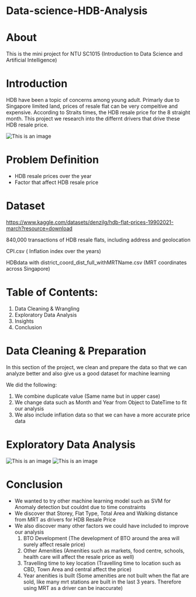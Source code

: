 # Data-science-HDB-Analysis
# About 
This is the mini project for NTU SC1015 (Introduction to Data Science and Artificial Intelligence)

# Introduction
HDB have been a topic of concerns among young adult. Primarly due to Singapore limited land, prices of resale flat can be very compeitive and expensive. According to Straits times, the HDB resale price for the 8 straight month. This project we research into the differnt drivers that drive these HDB resale price. 

![This is an image](https://github.com/ZhenXiong9/Data-science-HDB-Analysis/tree/main/Image/Introduction.PNG?raw=true)



# Problem Definition
- HDB resale prices over the year
- Factor that affect HDB resale price

# Dataset

https://www.kaggle.com/datasets/denzilg/hdb-flat-prices-19902021-march?resource=download

840,000 transactions of HDB resale flats, including address and geolocation

CPI.csv ( Inflation index over the years)

HDBdata with district_coord_dist_full_withMRTName.csv (MRT coordinates across Singapore)

# Table of Contents: 

1. Data Cleaning & Wrangling
2. Exploratory Data Analysis
3. Insights
4. Conclusion

# Data Cleaning & Preparation
In this section of the project, we clean and prepare the data so that we can analyze better and also give us a good dataset for machine learning

We did the following:
1. We combine duplicate value (Same name but in upper case)
2. We change data such as Month and Year from Object to DateTime to fit our analysis
3. We also include inflation data so that we can have a more accurate price data

# Exploratory Data Analysis

![This is an image](https://github.com/ZhenXiong9/Data-science-HDB-Analysis/tree/main/Image/EDA1.PNG?raw=true)
![This is an image](https://github.com/ZhenXiong9/Data-science-HDB-Analysis/tree/main/Image/EDA2.PNG?raw=true)

# Conclusion 
- We wanted to try other machine learning model such as SVM for Anomaly detection but couldnt due to time constraints
- We discover that Storey, Flat Type, Total Area and Walking distance from MRT as drivers for HDB Resale Price
- We also discover many other factors we could have included to improve our analysis
  1. BTO Development (The development of BTO around the area will surely affect resale price)
  2. Other Amenities (Amenities such as markets, food centre, schools, health care will affect the resale price as well)
  3. Travelling time to key location (Travelling time to location such as CBD, Town Area and central affect the price)
  4. Year anenities is built (Some amenities are not built when the flat are sold, like many mrt stations are built in the last 3 years. Therefore using MRT as a          driver can be inaccurate)
 
  


